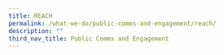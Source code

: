 ```yaml
---
title: REACH
permalink: /what-we-do/public-comms-and-engagement/reach/
description: ""
third_nav_title: Public Comms and Engagement
---
```

